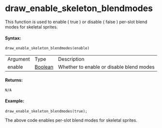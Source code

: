 # draw_enable_skeleton_blendmodes

This function is used to enable ( true ) or disable ( false ) per-slot
blend modes for skeletal sprites.

#### Syntax:

``` gml
draw_enable_skeleton_blendmodes(enable)
```

|          |                                                                                  |                                          |
|----------|----------------------------------------------------------------------------------|------------------------------------------|
| Argument | Type                                                                             | Description                              |
| enable   |  [Boolean](../../../../../../../GameMaker_Language/GML_Overview/Data_Types)  | Whether to enable or disable blend modes |

#### Returns:

``` gml
N/A
```

#### Example:

``` gml
draw_enable_skeleton_blendmodes(true);
```

The above code enables per-slot blend modes for skeletal sprites.
